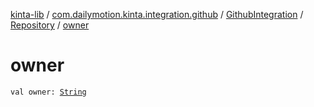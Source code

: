 [kinta-lib](../../../index.md) / [com.dailymotion.kinta.integration.github](../../index.md) / [GithubIntegration](../index.md) / [Repository](index.md) / [owner](./owner.md)

# owner

`val owner: `[`String`](https://kotlinlang.org/api/latest/jvm/stdlib/kotlin/-string/index.html)